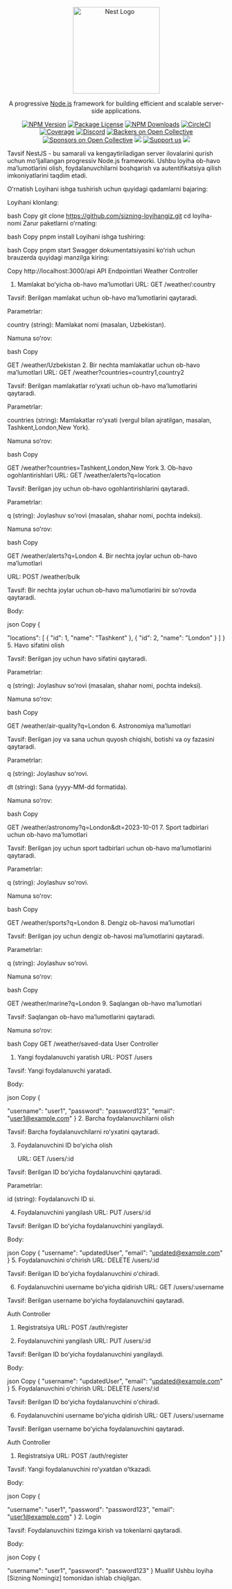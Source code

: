 <p align="center"> <a href="http://nestjs.com/" target="blank"><img src="https://nestjs.com/img/logo-small.svg" width="200" alt="Nest Logo" /></a> </p><p align="center">A progressive <a href="http://nodejs.org" target="_blank">Node.js</a> framework for building efficient and scalable server-side applications.</p> <p align="center"> <a href="https://www.npmjs.com/~nestjscore" target="_blank"><img src="https://img.shields.io/npm/v/@nestjs/core.svg" alt="NPM Version" /></a> <a href="https://www.npmjs.com/~nestjscore" target="_blank"><img src="https://img.shields.io/npm/l/@nestjs/core.svg" alt="Package License" /></a> <a href="https://www.npmjs.com/~nestjscore" target="_blank"><img src="https://img.shields.io/npm/dm/@nestjs/common.svg" alt="NPM Downloads" /></a> <a href="https://circleci.com/gh/nestjs/nest" target="_blank"><img src="https://img.shields.io/circleci/build/github/nestjs/nest/master" alt="CircleCI" /></a> <a href="https://coveralls.io/github/nestjs/nest?branch=master" target="_blank"><img src="https://coveralls.io/repos/github/nestjs/nest/badge.svg?branch=master#9" alt="Coverage" /></a> <a href="https://discord.gg/G7Qnnhy" target="_blank"><img src="https://img.shields.io/badge/discord-online-brightgreen.svg" alt="Discord" /></a> <a href="https://opencollective.com/nest#backer" target="_blank"><img src="https://opencollective.com/nest/backers/badge.svg" alt="Backers on Open Collective" /></a> <a href="https://opencollective.com/nest#sponsor" target="_blank"><img src="https://opencollective.com/nest/sponsors/badge.svg" alt="Sponsors on Open Collective" /></a> <a href="https://paypal.me/kamilmysliwiec" target="_blank"><img src="https://img.shields.io/badge/Donate-PayPal-ff3f59.svg" /></a> <a href="https://opencollective.com/nest#sponsor" target="_blank"><img src="https://img.shields.io/badge/Support%20us-Open%20Collective-41B883.svg" alt="Support us" /></a> <a href="https://twitter.com/nestframework" target="_blank"><img src="https://img.shields.io/twitter/follow/nestframework.svg?style=social&label=Follow" /></a> </p>
Tavsif
NestJS - bu samarali va kengaytiriladigan server ilovalarini qurish uchun moʻljallangan progressiv Node.js frameworki. Ushbu loyiha ob-havo maʼlumotlarini olish, foydalanuvchilarni boshqarish va autentifikatsiya qilish imkoniyatlarini taqdim etadi.

Oʻrnatish
Loyihani ishga tushirish uchun quyidagi qadamlarni bajaring:

Loyihani klonlang:

bash
Copy
git clone https://github.com/sizning-loyihangiz.git
cd loyiha-nomi
Zarur paketlarni oʻrnating:

bash
Copy
pnpm install
Loyihani ishga tushiring:

bash
Copy
pnpm start
Swagger dokumentatsiyasini koʻrish uchun brauzerda quyidagi manzilga kiring:

Copy
http://localhost:3000/api
API Endpointlari
Weather Controller

1. Mamlakat boʻyicha ob-havo maʼlumotlari
   URL: GET /weather/:country

Tavsif: Berilgan mamlakat uchun ob-havo maʼlumotlarini qaytaradi.

Parametrlar:

country (string): Mamlakat nomi (masalan, Uzbekistan).

Namuna soʻrov:

bash
Copy

GET /weather/Uzbekistan 2. Bir nechta mamlakatlar uchun ob-havo maʼlumotlari
URL: GET /weather?countries=country1,country2

Tavsif: Berilgan mamlakatlar roʻyxati uchun ob-havo maʼlumotlarini qaytaradi.

Parametrlar:

countries (string): Mamlakatlar roʻyxati (vergul bilan ajratilgan, masalan, Tashkent,London,New York).

Namuna soʻrov:

bash
Copy

GET /weather?countries=Tashkent,London,New York 3. Ob-havo ogohlantirishlari
URL: GET /weather/alerts?q=location

Tavsif: Berilgan joy uchun ob-havo ogohlantirishlarini qaytaradi.

Parametrlar:

q (string): Joylashuv soʻrovi (masalan, shahar nomi, pochta indeksi).

Namuna soʻrov:

bash
Copy

GET /weather/alerts?q=London 4. Bir nechta joylar uchun ob-havo maʼlumotlari

URL: POST /weather/bulk

Tavsif: Bir nechta joylar uchun ob-havo maʼlumotlarini bir soʻrovda qaytaradi.

Body:

json
Copy
{

"locations": [
{ "id": 1, "name": "Tashkent" },
{ "id": 2, "name": "London" }
]
} 5. Havo sifatini olish

Tavsif: Berilgan joy uchun havo sifatini qaytaradi.

Parametrlar:

q (string): Joylashuv soʻrovi (masalan, shahar nomi, pochta indeksi).

Namuna soʻrov:

bash
Copy

GET /weather/air-quality?q=London 6. Astronomiya maʼlumotlari

Tavsif: Berilgan joy va sana uchun quyosh chiqishi, botishi va oy fazasini qaytaradi.

Parametrlar:

q (string): Joylashuv soʻrovi.

dt (string): Sana (yyyy-MM-dd formatida).

Namuna soʻrov:

bash
Copy

GET /weather/astronomy?q=London&dt=2023-10-01 7. Sport tadbirlari uchun ob-havo maʼlumotlari

Tavsif: Berilgan joy uchun sport tadbirlari uchun ob-havo maʼlumotlarini qaytaradi.

Parametrlar:

q (string): Joylashuv soʻrovi.

Namuna soʻrov:

bash
Copy

GET /weather/sports?q=London 8. Dengiz ob-havosi maʼlumotlari

Tavsif: Berilgan joy uchun dengiz ob-havosi maʼlumotlarini qaytaradi.

Parametrlar:

q (string): Joylashuv soʻrovi.

Namuna soʻrov:

bash
Copy

GET /weather/marine?q=London 9. Saqlangan ob-havo maʼlumotlari

Tavsif: Saqlangan ob-havo maʼlumotlarini qaytaradi.

Namuna soʻrov:

bash
Copy
GET /weather/saved-data
User Controller

1. Yangi foydalanuvchi yaratish
   URL: POST /users

Tavsif: Yangi foydalanuvchi yaratadi.

Body:

json
Copy
{

"username": "user1",
"password": "password123",
"email": "user1@example.com"
} 2. Barcha foydalanuvchilarni olish

Tavsif: Barcha foydalanuvchilarni roʻyxatini qaytaradi.

3. Foydalanuvchini ID boʻyicha olish

   URL: GET /users/:id

Tavsif: Berilgan ID boʻyicha foydalanuvchini qaytaradi.

Parametrlar:

id (string): Foydalanuvchi ID si.

4. Foydalanuvchini yangilash
   URL: PUT /users/:id

Tavsif: Berilgan ID boʻyicha foydalanuvchini yangilaydi.

Body:

json
Copy
{
"username": "updatedUser",
"email": "updated@example.com"
} 5. Foydalanuvchini oʻchirish
URL: DELETE /users/:id

Tavsif: Berilgan ID boʻyicha foydalanuvchini oʻchiradi.

6. Foydalanuvchini username boʻyicha qidirish
   URL: GET /users/:username

Tavsif: Berilgan username boʻyicha foydalanuvchini qaytaradi.

Auth Controller

1. Registratsiya
   URL: POST /auth/register

2. Foydalanuvchini yangilash
   URL: PUT /users/:id

Tavsif: Berilgan ID boʻyicha foydalanuvchini yangilaydi.

Body:

json
Copy
{
"username": "updatedUser",
"email": "updated@example.com"
} 5. Foydalanuvchini oʻchirish
URL: DELETE /users/:id

Tavsif: Berilgan ID boʻyicha foydalanuvchini oʻchiradi.

6. Foydalanuvchini username boʻyicha qidirish
   URL: GET /users/:username

Tavsif: Berilgan username boʻyicha foydalanuvchini qaytaradi.

Auth Controller

1. Registratsiya
   URL: POST /auth/register

Tavsif: Yangi foydalanuvchini roʻyxatdan oʻtkazadi.

Body:

json
Copy
{

"username": "user1",
"password": "password123",
"email": "user1@example.com"
} 2. Login

Tavsif: Foydalanuvchini tizimga kirish va tokenlarni qaytaradi.

Body:

json
Copy
{

"username": "user1",
"password": "password123"
}
Muallif
Ushbu loyiha [Sizning Nomingiz] tomonidan ishlab chiqilgan.
